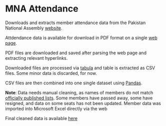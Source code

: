 # MNA Attendance

Downloads and extracts member attendance data from the Pakistan National Assembly [website](https://na.gov.pk). 

Attdendance data is available for download in PDF format on a single [web page](https://na.gov.pk/en/attendance2.php). 

PDF files are downloaded and saved after parsing the web page and extracting relevant hyperlinks. 

Downloaded files are processed via [tabula](https://tabula-py.readthedocs.io/en/latest/index.html) and table is extracted as CSV files. Some minor data is discarded, for now. 

CSV files are then combined into one single dataset using [Pandas](https://pandas.pydata.org/). 

__Note__: Data needs manual cleaning, as names of members do not match [officially published lists](https://na.gov.pk/en/all_members.php). Some members have passed away, some have resigned, and data on some seats has not been updated. Member data was imported into Microsoft Excel directly via the web 

Final cleaned data is available [here](https://docs.google.com/spreadsheets/d/1hh6BbP7Z5MKDC9S2Z5SAcyTRPkAqC4HTF_wqsWd6Wes/edit?usp=sharing)

